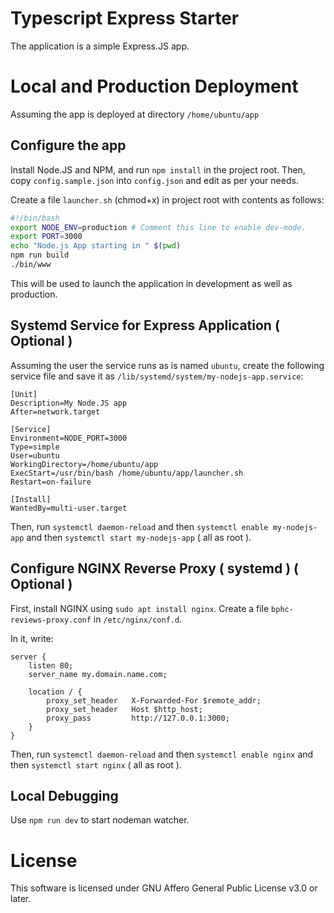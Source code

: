 # Typescript Express Starter

The application is a simple Express.JS app.

# Local and Production Deployment

Assuming the app is deployed at directory `/home/ubuntu/app`

## Configure the app

Install Node.JS and NPM, and run `npm install` in the project root. Then, copy `config.sample.json` into `config.json` and edit as per your needs.

Create a file `launcher.sh` (chmod+x) in project root with contents as follows:

```sh
#!/bin/bash
export NODE_ENV=production # Comment this line to enable dev-mode.
export PORT=3000
echo "Node.js App starting in " $(pwd)
npm run build
./bin/www
```

This will be used to launch the application in development as well as production.

## Systemd Service for Express Application ( Optional )

Assuming the user the service runs as is named `ubuntu`, create the following service file and save it as `/lib/systemd/system/my-nodejs-app.service`:

```
[Unit]
Description=My Node.JS app
After=network.target

[Service]
Environment=NODE_PORT=3000
Type=simple
User=ubuntu
WorkingDirectory=/home/ubuntu/app
ExecStart=/usr/bin/bash /home/ubuntu/app/launcher.sh
Restart=on-failure

[Install]
WantedBy=multi-user.target
```

Then, run `systemctl daemon-reload` and then `systemctl enable my-nodejs-app` and then `systemctl start my-nodejs-app` ( all as root ).

## Configure NGINX Reverse Proxy ( systemd ) ( Optional )

First, install NGINX using `sudo apt install nginx`. Create a file `bphc-reviews-proxy.conf` in `/etc/nginx/conf.d`.

In it, write:

```
server {
    listen 80;
    server_name my.domain.name.com;

    location / {
        proxy_set_header   X-Forwarded-For $remote_addr;
        proxy_set_header   Host $http_host;
        proxy_pass         http://127.0.0.1:3000;
    }
}
```

Then, run `systemctl daemon-reload` and then `systemctl enable nginx` and then `systemctl start nginx` ( all as root ).

## Local Debugging

Use `npm run dev` to start nodeman watcher.

# License

This software is licensed under GNU Affero General Public License v3.0 or later.
